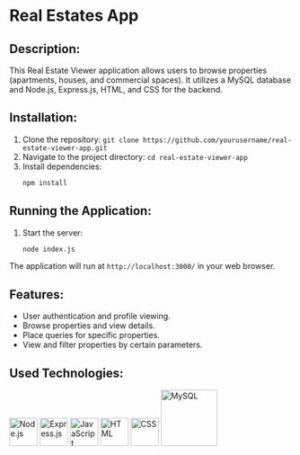 # Real Estates App

## Description:
This Real Estate Viewer application allows users to browse properties (apartments, houses, and commercial spaces). It utilizes a MySQL database and Node.js, Express.js, HTML, and CSS for the backend.

## Installation:
1. Clone the repository: `git clone https://github.com/yourusername/real-estate-viewer-app.git`
2. Navigate to the project directory: `cd real-estate-viewer-app`
3. Install dependencies:
   ```bash
   npm install
   ```

## Running the Application:
1. Start the server:
   ```bash
   node index.js
   ```

The application will run at `http://localhost:3000/` in your web browser.

## Features:
- User authentication and profile viewing.
- Browse properties and view details.
- Place queries for specific properties.
- View and filter properties by certain parameters.

## Used Technologies:
<div>
  <img src="https://upload.wikimedia.org/wikipedia/commons/d/d9/Node.js_logo.svg" alt="Node.js" width="50"/>
  <img src="https://expressjs.com/images/express-facebook-share.png" alt="Express.js" width="50"/>
   <img src="https://upload.wikimedia.org/wikipedia/commons/6/6a/JavaScript-logo.png" alt="JavaScript" width="50"/>
  <img src="https://upload.wikimedia.org/wikipedia/commons/6/61/HTML5_logo_and_wordmark.svg" alt="HTML" width="50"/>
  <img src="https://upload.wikimedia.org/wikipedia/commons/d/d5/CSS3_logo_and_wordmark.svg" alt="CSS" width="50"/>
  <img src="https://www.mysql.com/common/logos/logo-mysql-170x115.png" alt="MySQL" width="100"/>
</div>
